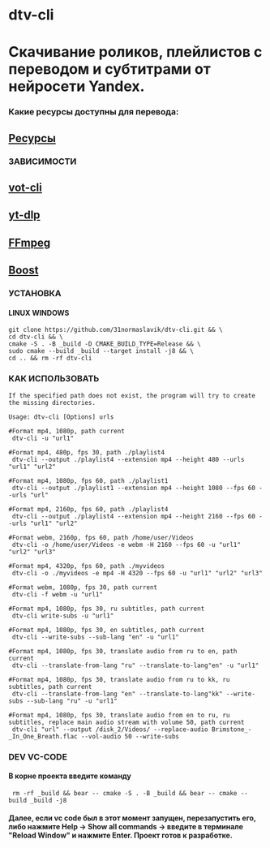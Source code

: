 # dtv-cli
# Скачивание роликов, плейлистов с переводом и субтитрами от нейросети Yandex.
### Какие ресурсы доступны для перевода:
## [Ресурсы](https://github.com/FOSWLY/vot-cli/wiki/%5BEN%5D-Supported-sites)

### ЗАВИСИМОСТИ
## [vot-cli](https://github.com/FOSWLY/vot-cli)

## [yt-dlp](https://github.com/yt-dlp/yt-dlp)

## [FFmpeg](https://github.com/FFmpeg/FFmpeg)

## [Boost](https://www.boost.org/)

### УСТАНОВКА

#### LINUX WINDOWS
```
git clone https://github.com/31normaslavik/dtv-cli.git && \
cd dtv-cli && \
cmake -S . -B _build -D CMAKE_BUILD_TYPE=Release && \
sudo cmake --build _build --target install -j8 && \
cd .. && rm -rf dtv-cli

```
### КАК ИСПОЛЬЗОВАТЬ
```
If the specified path does not exist, the program will try to create the missing directories.

Usage: dtv-cli [Options] urls

#Format mp4, 1080p, path current
 dtv-cli -u "url1"

#Format mp4, 480p, fps 30, path ./playlist4
 dtv-cli --output ./playlist4 --extension mp4 --height 480 --urls "url1" "url2"

#Format mp4, 1080p, fps 60, path ./playlist1
 dtv-cli --output ./playlist1 --extension mp4 --height 1080 --fps 60 --urls "url"

#Format mp4, 2160p, fps 60, path ./playlist4
 dtv-cli --output ./playlist4 --extension mp4 --height 2160 --fps 60 --urls "url1" "url2"

#Format webm, 2160p, fps 60, path /home/user/Videos
 dtv-cli -o /home/user/Videos -e webm -H 2160 --fps 60 -u "url1" "url2" "url3"

#Format mp4, 4320p, fps 60, path ./myvideos
 dtv-cli -o ./myvideos -e mp4 -H 4320 --fps 60 -u "url1" "url2" "url3"

#Format webm, 1080p, fps 30, path current
 dtv-cli -f webm -u "url1"

#Format mp4, 1080p, fps 30, ru subtitles, path current
 dtv-cli write-subs -u "url1"

#Format mp4, 1080p, fps 30, en subtitles, path current
 dtv-cli --write-subs --sub-lang "en" -u "url1"

#Format mp4, 1080p, fps 30, translate audio from ru to en, path current
 dtv-cli --translate-from-lang "ru" --translate-to-lang"en" -u "url1"

#Format mp4, 1080p, fps 30, translate audio from ru to kk, ru subtitles, path current
 dtv-cli --translate-from-lang "en" --translate-to-lang"kk" --write-subs --sub-lang "ru" -u "url1"

#Format mp4, 1080p, fps 30, translate audio from en to ru, ru subtitles, replace main audio stream with volume 50, path current
 dtv-cli "url" --output /disk_2/Videos/ --replace-audio Brimstone_-_In_One_Breath.flac --vol-audio 50 --write-subs

```
### DEV VC-CODE
#### В корне проекта введите команду
```
 rm -rf _build && bear -- cmake -S . -B _build && bear -- cmake --build _build -j8
```
#### Далее, если vc code был в этот момент запущен, перезапустить его, либо нажмите Help -> Show all commands -> введите в терминале "Reload Window" и нажмите Еnter. Проект готов к разработке.


